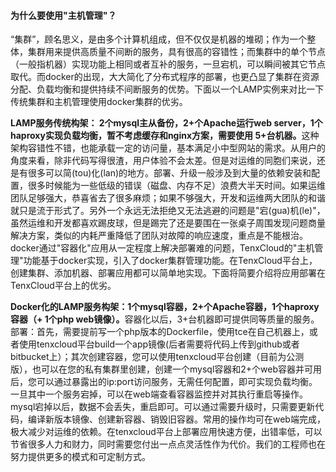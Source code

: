 #### 为什么要使用"主机管理"？
<p>“集群”，顾名思义，是由多个计算机组成，但不仅仅是机器的堆砌；作为一个整体，集群用来提供高质量不间断的服务，具有很高的容错性；而集群中的单个节点（一般指机器）实现功能上相同或者互补的服务，一旦宕机，可以瞬间被其它节点取代。而docker的出现，大大简化了分布式程序的部署，也更凸显了集群在资源分配、负载均衡和提供持续不间断服务的优势。下面以一个LAMP实例来对比一下传统集群和主机管理使用docker集群的优劣。</p>
<p><strong>LAMP服务传统构架： 2个mysql主从备份，2+个Apache运行web server，1个haproxy实现负载均衡，暂不考虑缓存和nginx方案，需要使用 5+台机器。</strong>这种架构容错性不错，也能承载一定的访问量，基本满足小中型网站的需求。从用户的角度来看，除非代码写得很渣，用户体验不会太差。但是对运维的同胞们来说，还是有很多可以简(tou)化(lan)的地方。部署、升级一般涉及到大量的依赖安装和配置，很多时候能为一些低级的错误（磁盘、内存不足）浪费大半天时间。如果运维团队足够强大，恭喜省去了很多麻烦；如果不够强大，开发和运维两大团队的和谐就只是流于形式了。另外一个永远无法拒绝又无法逃避的问题是"宕(gua)机(le)"，虽然运维和开发都喜欢踢皮球，但是踢完了还是要围在一张桌子周围发现问题商量解决方案，类似的内耗严重降低了团队对故障的响应速度，重点是不能根治。docker通过"容器化"应用从一定程度上解决部署难的问题，TenxCloud的"主机管理"功能基于docker实现，引入了docker集群管理功能。在TenxCloud平台上，创建集群、添加机器、部署应用都可以简单地实现。下面将简要介绍将应用部署在 TenxCloud平台上的优劣。</p>
<p><strong>Docker化的LAMP服务构架：1个mysql容器，2+个Apache容器，1个haproxy容器（+ 1个php web镜像）。</strong>容器化以后，3+台机器即可提供同等质量的服务。部署：首先，需要提前写一个php版本的Dockerfile，使用tce在自己机器上，或者使用tenxcloud平台build一个app镜像(后者需要将代码上传到github或者bitbucket上）；其次创建容器，您可以使用tenxcloud平台创建（目前为公测版），也可以在您的私有集群里创建，创建一个mysql容器和2+个web容器并可用后，您可以通过暴露出的ip:port访问服务，无需任何配置，即可实现负载均衡。一旦其中一个服务宕掉，可以在web端查看容器监控并对其执行重启等操作。mysql宕掉以后，数据不会丢失，重启即可。可以通过需要升级时，只需要更新代码，编译新版本镜像、创建新容器、销毁旧容器。常用的操作均可在web端完成，极大减少对运维的依赖。在tenxcloud平台上部署应用快速方便，出错率低，可以节省很多人力和财力，同时需要您付出一点点灵活性作为代价。我们的工程师也在努力提供更多的模式和可定制方式。</p>